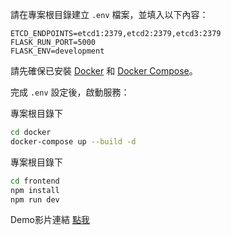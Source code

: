 請在專案根目錄建立 `.env` 檔案，並填入以下內容：

```dotenv
ETCD_ENDPOINTS=etcd1:2379,etcd2:2379,etcd3:2379
FLASK_RUN_PORT=5000
FLASK_ENV=development
```

請先確保已安裝 [Docker](https://www.docker.com/) 和 [Docker Compose](https://docs.docker.com/compose/)。

完成 `.env` 設定後，啟動服務：

專案根目錄下
```bash
cd docker
docker-compose up --build -d
```
專案根目錄下
```bash
cd frontend
npm install
npm run dev
```
Demo影片連結
[點我](https://www.youtube.com/watch?v=tV_hfKzwvRY)

